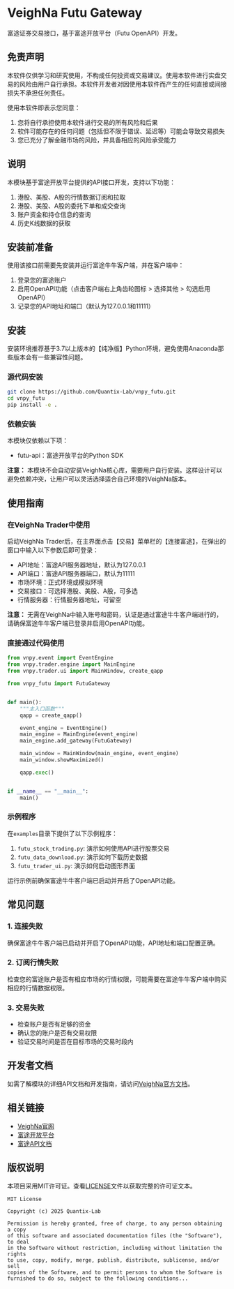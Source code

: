 # VeighNa Futu Gateway

富途证券交易接口，基于富途开放平台（Futu OpenAPI）开发。

## 免责声明

本软件仅供学习和研究使用，不构成任何投资或交易建议。使用本软件进行实盘交易的风险由用户自行承担。本软件开发者对因使用本软件而产生的任何直接或间接损失不承担任何责任。

使用本软件即表示您同意：
1. 您将自行承担使用本软件进行交易的所有风险和后果
2. 软件可能存在的任何问题（包括但不限于错误、延迟等）可能会导致交易损失
3. 您已充分了解金融市场的风险，并具备相应的风险承受能力

## 说明

本模块基于富途开放平台提供的API接口开发，支持以下功能：

1. 港股、美股、A股的行情数据订阅和拉取
2. 港股、美股、A股的委托下单和成交查询
3. 账户资金和持仓信息的查询
4. 历史K线数据的获取

## 安装前准备

使用该接口前需要先安装并运行富途牛牛客户端，并在客户端中：

1. 登录您的富途账户
2. 启用OpenAPI功能（点击客户端右上角齿轮图标 > 选择其他 > 勾选启用OpenAPI）
3. 记录您的API地址和端口（默认为127.0.0.1和11111）

## 安装

安装环境推荐基于3.7以上版本的【纯净版】Python环境，避免使用Anaconda那些版本会有一些兼容性问题。

### 源代码安装

```bash
git clone https://github.com/Quantix-Lab/vnpy_futu.git
cd vnpy_futu
pip install -e .
```

### 依赖安装

本模块仅依赖以下项：

- futu-api：富途开放平台的Python SDK

**注意：** 本模块不会自动安装VeighNa核心库，需要用户自行安装。这样设计可以避免依赖冲突，让用户可以灵活选择适合自己环境的VeighNa版本。

## 使用指南

### 在VeighNa Trader中使用

启动VeighNa Trader后，在主界面点击【交易】菜单栏的【连接富途】，在弹出的窗口中输入以下参数后即可登录：

- API地址：富途API服务器地址，默认为127.0.0.1
- API端口：富途API服务器端口，默认为11111
- 市场环境：正式环境或模拟环境
- 交易接口：可选择港股、美股、A股，可多选
- 行情服务器：行情服务器地址，可留空

**注意：** 无需在VeighNa中输入账号和密码，认证是通过富途牛牛客户端进行的，请确保富途牛牛客户端已登录并启用OpenAPI功能。

### 直接通过代码使用

```python
from vnpy.event import EventEngine
from vnpy.trader.engine import MainEngine
from vnpy.trader.ui import MainWindow, create_qapp

from vnpy_futu import FutuGateway


def main():
    """主入口函数"""
    qapp = create_qapp()

    event_engine = EventEngine()
    main_engine = MainEngine(event_engine)
    main_engine.add_gateway(FutuGateway)

    main_window = MainWindow(main_engine, event_engine)
    main_window.showMaximized()

    qapp.exec()


if __name__ == "__main__":
    main()
```

### 示例程序

在`examples`目录下提供了以下示例程序：

1. `futu_stock_trading.py`: 演示如何使用API进行股票交易
2. `futu_data_download.py`: 演示如何下载历史数据
3. `futu_trader_ui.py`: 演示如何启动图形界面

运行示例前确保富途牛牛客户端已启动并开启了OpenAPI功能。

## 常见问题

### 1. 连接失败

确保富途牛牛客户端已启动并开启了OpenAPI功能，API地址和端口配置正确。

### 2. 订阅行情失败

检查您的富途账户是否有相应市场的行情权限，可能需要在富途牛牛客户端中购买相应的行情数据权限。

### 3. 交易失败

- 检查账户是否有足够的资金
- 确认您的账户是否有交易权限
- 验证交易时间是否在目标市场的交易时段内

## 开发者文档

如需了解模块的详细API文档和开发指南，请访问[VeighNa官方文档](https://www.vnpy.com/docs)。

## 相关链接

- [VeighNa官网](https://www.vnpy.com)
- [富途开放平台](https://openapi.futunn.com/)
- [富途API文档](https://openapi.futunn.com/futu-api-doc/)

## 版权说明

本项目采用MIT许可证。查看[LICENSE](./LICENSE)文件以获取完整的许可证文本。

```
MIT License

Copyright (c) 2025 Quantix-Lab

Permission is hereby granted, free of charge, to any person obtaining a copy
of this software and associated documentation files (the "Software"), to deal
in the Software without restriction, including without limitation the rights
to use, copy, modify, merge, publish, distribute, sublicense, and/or sell
copies of the Software, and to permit persons to whom the Software is
furnished to do so, subject to the following conditions...